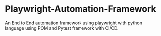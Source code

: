 # Playwright-Automation-Framework

An End to End automation framework using playwright with python language using POM and Pytest framework with CI/CD.
